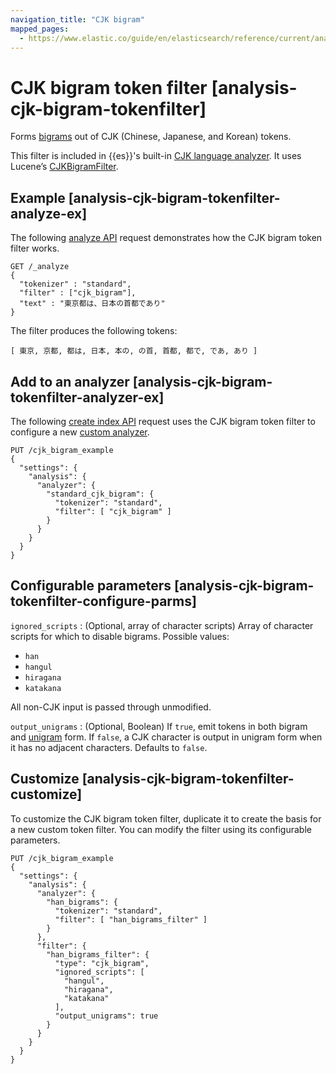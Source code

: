 ```yaml
---
navigation_title: "CJK bigram"
mapped_pages:
  - https://www.elastic.co/guide/en/elasticsearch/reference/current/analysis-cjk-bigram-tokenfilter.html
---
```


# CJK bigram token filter [analysis-cjk-bigram-tokenfilter]


Forms [bigrams](https://en.wikipedia.org/wiki/Bigram) out of CJK (Chinese, Japanese, and Korean) tokens.

This filter is included in {{es}}'s built-in [CJK language analyzer](/reference/data-analysis/text-analysis/analysis-lang-analyzer.md#cjk-analyzer). It uses Lucene’s [CJKBigramFilter](https://lucene.apache.org/core/10_0_0/analysis/common/org/apache/lucene/analysis/cjk/CJKBigramFilter.md).

## Example [analysis-cjk-bigram-tokenfilter-analyze-ex]

The following [analyze API](https://www.elastic.co/docs/api/doc/elasticsearch/operation/operation-indices-analyze) request demonstrates how the CJK bigram token filter works.

```console
GET /_analyze
{
  "tokenizer" : "standard",
  "filter" : ["cjk_bigram"],
  "text" : "東京都は、日本の首都であり"
}
```

The filter produces the following tokens:

```text
[ 東京, 京都, 都は, 日本, 本の, の首, 首都, 都で, であ, あり ]
```


## Add to an analyzer [analysis-cjk-bigram-tokenfilter-analyzer-ex]

The following [create index API](https://www.elastic.co/docs/api/doc/elasticsearch/operation/operation-indices-create) request uses the CJK bigram token filter to configure a new [custom analyzer](docs-content://manage-data/data-store/text-analysis/create-custom-analyzer.md).

```console
PUT /cjk_bigram_example
{
  "settings": {
    "analysis": {
      "analyzer": {
        "standard_cjk_bigram": {
          "tokenizer": "standard",
          "filter": [ "cjk_bigram" ]
        }
      }
    }
  }
}
```


## Configurable parameters [analysis-cjk-bigram-tokenfilter-configure-parms]

`ignored_scripts`
:   (Optional, array of character scripts) Array of character scripts for which to disable bigrams. Possible values:

* `han`
* `hangul`
* `hiragana`
* `katakana`

All non-CJK input is passed through unmodified.


`output_unigrams`
:   (Optional, Boolean) If `true`, emit tokens in both bigram and [unigram](https://en.wikipedia.org/wiki/N-gram) form. If `false`, a CJK character is output in unigram form when it has no adjacent characters. Defaults to `false`.


## Customize [analysis-cjk-bigram-tokenfilter-customize]

To customize the CJK bigram token filter, duplicate it to create the basis for a new custom token filter. You can modify the filter using its configurable parameters.

```console
PUT /cjk_bigram_example
{
  "settings": {
    "analysis": {
      "analyzer": {
        "han_bigrams": {
          "tokenizer": "standard",
          "filter": [ "han_bigrams_filter" ]
        }
      },
      "filter": {
        "han_bigrams_filter": {
          "type": "cjk_bigram",
          "ignored_scripts": [
            "hangul",
            "hiragana",
            "katakana"
          ],
          "output_unigrams": true
        }
      }
    }
  }
}
```


